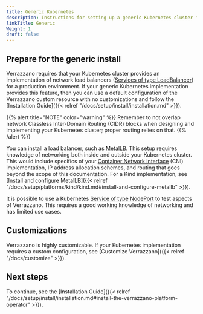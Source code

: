 ```yaml
---
title: Generic Kubernetes
description: Instructions for setting up a generic Kubernetes cluster for Verrazzano
linkTitle: Generic
Weight: 1
draft: false
---
```


## Prepare for the generic install

Verrazzano requires that your Kubernetes cluster provides an implementation of network load balancers ([Services of type LoadBalancer](https://kubernetes.io/docs/tasks/access-application-cluster/create-external-load-balancer/)) for a production environment. If your generic Kubernetes implementation provides this feature, then you can use a default configuration
of the Verrazzano custom resource with no customizations and follow the [Installation Guide]({{< relref "/docs/setup/install/installation.md" >}}).


{{% alert title="NOTE" color="warning" %}}
Remember to not overlap network Classless Inter-Domain Routing (CIDR) blocks when designing and implementing your Kubernetes cluster; proper routing relies on that.
{{% /alert %}}

You can install a load balancer, such as [MetalLB](https://metallb.universe.tf/). This setup requires knowledge of networking both
inside and outside your Kubernetes cluster. This would include specifics of your [Container Network Interface](https://kubernetes.io/docs/concepts/extend-kubernetes/compute-storage-net/network-plugins/) (CNI) implementation, IP address allocation schemes, and routing that goes beyond the scope of this documentation. For a Kind implementation, see [Install and configure MetalLB]({{< relref "/docs/setup/platforms/kind/kind.md#install-and-configure-metallb" >}}).


It is possible to use a Kubernetes [Service of type NodePort](https://kubernetes.io/docs/concepts/services-networking/service/#nodeport) to test aspects of Verrazzano.
This requires a good working knowledge of networking and has limited use cases.

## Customizations

Verrazzano is highly customizable.  If your Kubernetes implementation requires a custom configuration, see [Customize Verrazzano]({{< relref "/docs/customize" >}}).

## Next steps

To continue, see the [Installation Guide]({{< relref "/docs/setup/install/installation.md#install-the-verrazzano-platform-operator" >}}).
